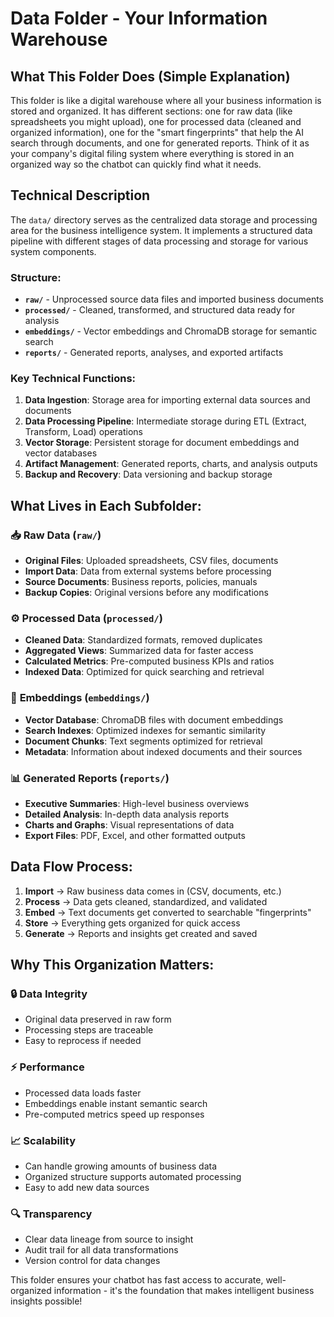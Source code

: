 # Data Folder - Your Information Warehouse

## What This Folder Does (Simple Explanation)
This folder is like a digital warehouse where all your business information is stored and organized. It has different sections: one for raw data (like spreadsheets you might upload), one for processed data (cleaned and organized information), one for the "smart fingerprints" that help the AI search through documents, and one for generated reports. Think of it as your company's digital filing system where everything is stored in an organized way so the chatbot can quickly find what it needs.

## Technical Description
The `data/` directory serves as the centralized data storage and processing area for the business intelligence system. It implements a structured data pipeline with different stages of data processing and storage for various system components.

### Structure:
- **`raw/`** - Unprocessed source data files and imported business documents
- **`processed/`** - Cleaned, transformed, and structured data ready for analysis
- **`embeddings/`** - Vector embeddings and ChromaDB storage for semantic search
- **`reports/`** - Generated reports, analyses, and exported artifacts

### Key Technical Functions:
1. **Data Ingestion**: Storage area for importing external data sources and documents
2. **Data Processing Pipeline**: Intermediate storage during ETL (Extract, Transform, Load) operations
3. **Vector Storage**: Persistent storage for document embeddings and vector databases
4. **Artifact Management**: Generated reports, charts, and analysis outputs
5. **Backup and Recovery**: Data versioning and backup storage

## What Lives in Each Subfolder:

### 📥 **Raw Data (`raw/`)**
- **Original Files**: Uploaded spreadsheets, CSV files, documents
- **Import Data**: Data from external systems before processing
- **Source Documents**: Business reports, policies, manuals
- **Backup Copies**: Original versions before any modifications

### ⚙️ **Processed Data (`processed/`)**
- **Cleaned Data**: Standardized formats, removed duplicates
- **Aggregated Views**: Summarized data for faster access
- **Calculated Metrics**: Pre-computed business KPIs and ratios
- **Indexed Data**: Optimized for quick searching and retrieval

### 🧠 **Embeddings (`embeddings/`)**
- **Vector Database**: ChromaDB files with document embeddings
- **Search Indexes**: Optimized indexes for semantic similarity
- **Document Chunks**: Text segments optimized for retrieval
- **Metadata**: Information about indexed documents and their sources

### 📊 **Generated Reports (`reports/`)**
- **Executive Summaries**: High-level business overviews
- **Detailed Analysis**: In-depth data analysis reports
- **Charts and Graphs**: Visual representations of data
- **Export Files**: PDF, Excel, and other formatted outputs

## Data Flow Process:

1. **Import** → Raw business data comes in (CSV, documents, etc.)
2. **Process** → Data gets cleaned, standardized, and validated
3. **Embed** → Text documents get converted to searchable "fingerprints"
4. **Store** → Everything gets organized for quick access
5. **Generate** → Reports and insights get created and saved

## Why This Organization Matters:

### 🔒 **Data Integrity**
- Original data preserved in raw form
- Processing steps are traceable
- Easy to reprocess if needed

### ⚡ **Performance**
- Processed data loads faster
- Embeddings enable instant semantic search
- Pre-computed metrics speed up responses

### 📈 **Scalability**
- Can handle growing amounts of business data
- Organized structure supports automated processing
- Easy to add new data sources

### 🔍 **Transparency**
- Clear data lineage from source to insight
- Audit trail for all data transformations
- Version control for data changes

This folder ensures your chatbot has fast access to accurate, well-organized information - it's the foundation that makes intelligent business insights possible!
